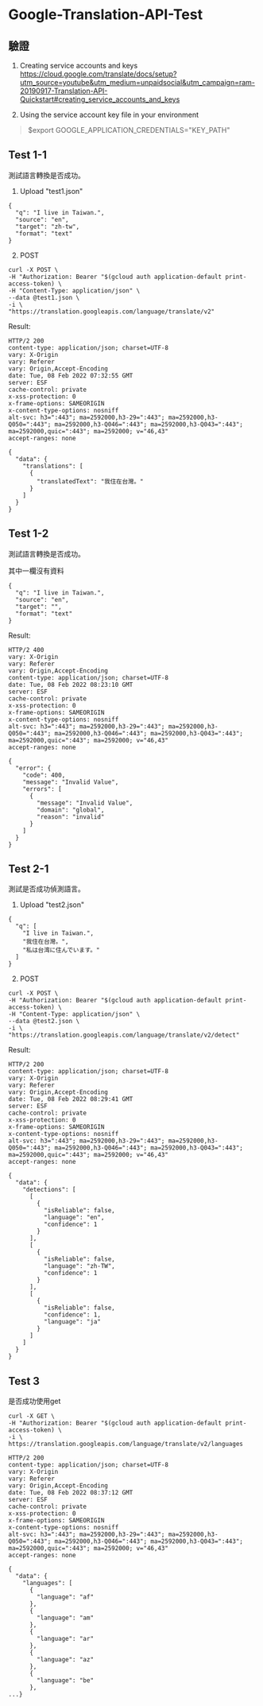 # Google-Translation-API-Test

## 驗證
1. Creating service accounts and keys<br />
https://cloud.google.com/translate/docs/setup?utm_source=youtube&utm_medium=unpaidsocial&utm_campaign=ram-20190917-Translation-API-Quickstart#creating_service_accounts_and_keys

2. Using the service account key file in your environment
> $export GOOGLE_APPLICATION_CREDENTIALS="KEY_PATH"

## Test 1-1

測試語言轉換是否成功。<br />

1. Upload "test1.json"<br />
```
{
  "q": "I live in Taiwan.",
  "source": "en",
  "target": "zh-tw",
  "format": "text"
}
```

2. POST<br />
```
curl -X POST \
-H "Authorization: Bearer "$(gcloud auth application-default print-access-token) \
-H "Content-Type: application/json" \
--data @test1.json \
-i \
"https://translation.googleapis.com/language/translate/v2"
```

Result:<br />
```
HTTP/2 200 
content-type: application/json; charset=UTF-8
vary: X-Origin
vary: Referer
vary: Origin,Accept-Encoding
date: Tue, 08 Feb 2022 07:32:55 GMT
server: ESF
cache-control: private
x-xss-protection: 0
x-frame-options: SAMEORIGIN
x-content-type-options: nosniff
alt-svc: h3=":443"; ma=2592000,h3-29=":443"; ma=2592000,h3-Q050=":443"; ma=2592000,h3-Q046=":443"; ma=2592000,h3-Q043=":443"; ma=2592000,quic=":443"; ma=2592000; v="46,43"
accept-ranges: none

{
  "data": {
    "translations": [
      {
        "translatedText": "我住在台灣。"
      }
    ]
  }
}
```

## Test 1-2

測試語言轉換是否成功。<br />

其中一欄沒有資料<br />
```
{
  "q": "I live in Taiwan.",
  "source": "en",
  "target": "",
  "format": "text"
}
```

Result:<br />
```
HTTP/2 400 
vary: X-Origin
vary: Referer
vary: Origin,Accept-Encoding
content-type: application/json; charset=UTF-8
date: Tue, 08 Feb 2022 08:23:10 GMT
server: ESF
cache-control: private
x-xss-protection: 0
x-frame-options: SAMEORIGIN
x-content-type-options: nosniff
alt-svc: h3=":443"; ma=2592000,h3-29=":443"; ma=2592000,h3-Q050=":443"; ma=2592000,h3-Q046=":443"; ma=2592000,h3-Q043=":443"; ma=2592000,quic=":443"; ma=2592000; v="46,43"
accept-ranges: none

{
  "error": {
    "code": 400,
    "message": "Invalid Value",
    "errors": [
      {
        "message": "Invalid Value",
        "domain": "global",
        "reason": "invalid"
      }
    ]
  }
}
```
## Test 2-1

測試是否成功偵測語言。<br />

1. Upload "test2.json"<br />
```
{
  "q": [
    "I live in Taiwan.",
    "我住在台灣。",
    "私は台湾に住んでいます。"
  ]
}
```

2. POST<br />
```
curl -X POST \
-H "Authorization: Bearer "$(gcloud auth application-default print-access-token) \
-H "Content-Type: application/json" \
--data @test2.json \
-i \
"https://translation.googleapis.com/language/translate/v2/detect"
```

Result:<br />
```
HTTP/2 200 
content-type: application/json; charset=UTF-8
vary: X-Origin
vary: Referer
vary: Origin,Accept-Encoding
date: Tue, 08 Feb 2022 08:29:41 GMT
server: ESF
cache-control: private
x-xss-protection: 0
x-frame-options: SAMEORIGIN
x-content-type-options: nosniff
alt-svc: h3=":443"; ma=2592000,h3-29=":443"; ma=2592000,h3-Q050=":443"; ma=2592000,h3-Q046=":443"; ma=2592000,h3-Q043=":443"; ma=2592000,quic=":443"; ma=2592000; v="46,43"
accept-ranges: none

{
  "data": {
    "detections": [
      [
        {
          "isReliable": false,
          "language": "en",
          "confidence": 1
        }
      ],
      [
        {
          "isReliable": false,
          "language": "zh-TW",
          "confidence": 1
        }
      ],
      [
        {
          "isReliable": false,
          "confidence": 1,
          "language": "ja"
        }
      ]
    ]
  }
}
```
## Test 3

是否成功使用get<br />

```
curl -X GET \
-H "Authorization: Bearer "$(gcloud auth application-default print-access-token) \
-i \
https://translation.googleapis.com/language/translate/v2/languages
```

```
HTTP/2 200 
content-type: application/json; charset=UTF-8
vary: X-Origin
vary: Referer
vary: Origin,Accept-Encoding
date: Tue, 08 Feb 2022 08:37:12 GMT
server: ESF
cache-control: private
x-xss-protection: 0
x-frame-options: SAMEORIGIN
x-content-type-options: nosniff
alt-svc: h3=":443"; ma=2592000,h3-29=":443"; ma=2592000,h3-Q050=":443"; ma=2592000,h3-Q046=":443"; ma=2592000,h3-Q043=":443"; ma=2592000,quic=":443"; ma=2592000; v="46,43"
accept-ranges: none

{
  "data": {
    "languages": [
      {
        "language": "af"
      },
      {
        "language": "am"
      },
      {
        "language": "ar"
      },
      {
        "language": "az"
      },
      {
        "language": "be"
      },
...}
```
